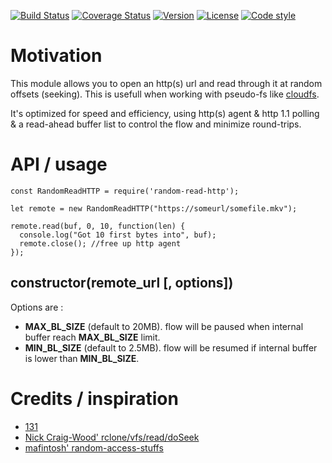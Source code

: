 [![Build Status](https://github.com/131/random-read-http/actions/workflows/test.yml/badge.svg?branch=master)](https://github.com/131/random-read-http/actions/workflows/test.yml)
[![Coverage Status](https://coveralls.io/repos/github/131/random-read-http/badge.svg?branch=master)](https://coveralls.io/github/131/random-read-http?branch=master)
[![Version](https://img.shields.io/npm/v/random-read-http.svg)](https://www.npmjs.com/package/random-read-http)
[![License](https://img.shields.io/badge/license-MIT-blue.svg)](http://opensource.org/licenses/MIT)
[![Code style](https://img.shields.io/badge/code%2fstyle-ivs-green.svg)](https://www.npmjs.com/package/eslint-plugin-ivs)



# Motivation

This module allows you to open an http(s) url and read through it at random offsets (seeking). This is usefull when working with pseudo-fs like [cloudfs](https://github.com/131/cloudfs).

It's optimized for speed and efficiency, using http(s) agent & http 1.1 polling & a read-ahead buffer list to control the flow and minimize round-trips.


# API / usage

```
const RandomReadHTTP = require('random-read-http');

let remote = new RandomReadHTTP("https://someurl/somefile.mkv");

remote.read(buf, 0, 10, function(len) {
  console.log("Got 10 first bytes into", buf);
  remote.close(); //free up http agent
});

```

## constructor(remote_url [, options]) 
Options are :
* **MAX_BL_SIZE** (default to 20MB). flow will be paused when internal buffer reach **MAX_BL_SIZE** limit.
* **MIN_BL_SIZE** (default to 2.5MB). flow will be resumed if internal buffer is lower than **MIN_BL_SIZE**.



# Credits / inspiration
* [131](https://github.com/131)
* [Nick Craig-Wood' rclone/vfs/read/doSeek](https://github.com/ncw/rclone/blob/master/vfs/read.go#L217)
* [mafintosh' random-access-stuffs](https://github.com/random-access-storage)

